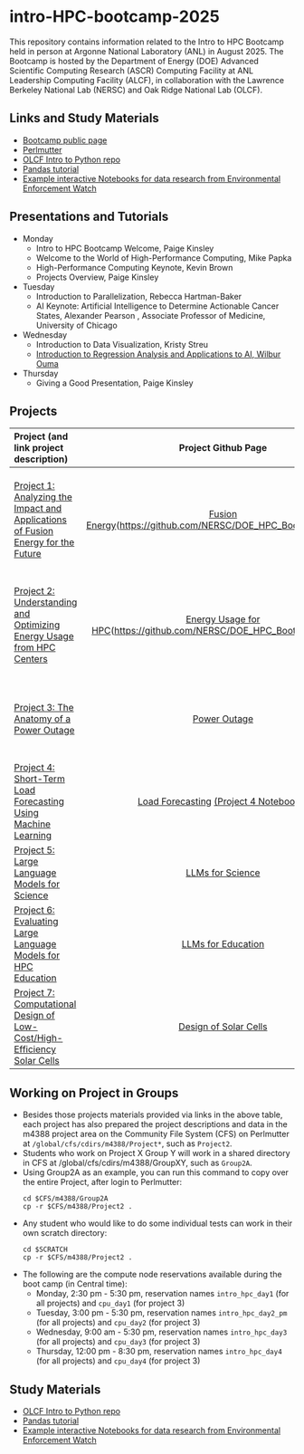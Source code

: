 # intro-HPC-bootcamp-2025
This repository contains information related to the Intro to HPC Bootcamp held in person at Argonne National Laboratory (ANL) in August 2025. The Bootcamp is hosted by the Department of Energy (DOE) Advanced Scientific Computing Research (ASCR) Computing Facility at ANL Leadership Computing Facility (ALCF), in collaboration with the Lawrence Berkeley National Lab (NERSC) and Oak Ridge National Lab (OLCF).

## Links and Study Materials

* [Bootcamp public page](https://intro-hpc-bootcamp.alcf.anl.gov/)
* [Perlmutter](https://docs.nersc.gov/systems/perlmutter/architecture/)
* [OLCF Intro to Python repo](https://github.com/olcf/foundational_hpc_skills/tree/master/intro_to_python)
* [Pandas tutorial](https://www.activestate.com/resources/quick-reads/what-is-pandas-in-python-everything-you-need-to-know/)
* [Example interactive Notebooks for data research from Environmental Enforcement Watch](https://www.environmentalenforcementwatch.org/data/notebooks)

## Presentations and Tutorials
* Monday
  * Intro to HPC Bootcamp Welcome, Paige Kinsley
  * Welcome to the World of High-Performance Computing, Mike Papka
  * High-Performance Computing Keynote, Kevin Brown
  * Projects Overview, Paige Kinsley
* Tuesday
  * Introduction to Parallelization, Rebecca Hartman-Baker
  * AI Keynote: Artificial Intelligence to Determine Actionable Cancer States, Alexander Pearson , Associate Professor of Medicine, University of Chicago
* Wednesday
  * Introduction to Data Visualization, Kristy Streu
  * [Introduction to Regression Analysis and Applications to AI, Wilbur Ouma](https://github.com/Wilber/hpcbootcamp_regression_AI)
* Thursday
  * Giving a Good Presentation, Paige Kinsley
 
## Projects
| **Project (and link project description)**                                                                                                                                                                                                                                    | Project Github Page                                                                              | Institution              | **Lead**                                      |
|:----------------------------------------------------------------------------------------------------------------------------------------------------------------------------------------------------------------------------------------------------------------------------- |:-----------------------------------------------------------------------------------------:|:------------------------:|:---------------------------------------------:|
| [Project 1: Analyzing the Impact and Applications of Fusion Energy for the Future](https://intro-hpc-bootcamp.alcf.anl.gov/project-1-analyzing-impact-and-applications-fusion-energy-future)                                                                                                                                           | [Fusion Energy](https://github.com/Wilber/intro-HPC-2025/tree/main/Project1)(https://github.com/NERSC/DOE_HPC_Bootcamp_2025))                                                                                      | NERSC                      | Charles Lively, Helen He, Kelly K. Rowland, Rebecca Hartman-Baker, Lipi Gupta                                  |
| [Project 2: Understanding and Optimizing Energy Usage from HPC Centers](https://intro-hpc-bootcamp.alcf.anl.gov/project-2-understanding-and-optimizing-energy-usage-hpc-centers)                                                                                                                                                                   | [Energy Usage for HPC](https://github.com/Wilber/intro-HPC-2025/tree/main/Project2)(https://github.com/NERSC/DOE_HPC_Bootcamp_2025))                           | NERSC                      | Charles Lively, Helen He, Kelly K. Rowland, Rebecca Hartman-Baker, Lipi Gupta          |
| [Project 3: The Anatomy of a Power Outage](https://github.com/suzannepk/anatomy_of_a_power_outage)                                   | [Power Outage](https://github.com/suzannepk/anatomy_of_a_power_outage)                                                                                      | ORNL                      | Suzanne Parete-Koon, Thomas Fillers, Nrushad Joshi                     |
| [Project 4: Short-Term Load Forecasting Using Machine Learning](https://github.com/Joshina-ORNL/BuildingsBenchTutorial)                                                             |  [Load Forecasting](https://github.com/Joshina-ORNL/BuildingsBenchTutorial) [(Project 4 Notebooks)]([https://github.com/NERSC/intro-HPC-bootcamp-2023/tree/main/Project4](https://github.com/Joshina-ORNL/BuildingsBenchTutorial))                                                                                                                                                       | ORNL                    |  Suzanne Parete-Koon, Thomas Fillers, Nrushad Joshi                                   |
| [Project 5: Large Language Models for Science](https://intro-hpc-bootcamp.alcf.anl.gov/project-5-large-language-models-science)   | [LLMs for Science](https://github.com/Wilber/intro-HPC-2025/tree/main/Project5)                                                                                       | ANL                    | [Sam Foreman](https://samforeman.me)                                |
| [Project 6: Evaluating Large Language Models for HPC Education](https://intro-hpc-bootcamp.alcf.anl.gov/evaluating-large-language-models-hpc-education)                                                                             | [LLMs for Education](https://github.com/Wilber/intro-HPC-2025/tree/main/Project6)  | ANL                     | Murat Kerceli                                |
| [Project 7: Computational Design of Low-Cost/High-Efficiency Solar Cells](https://intro-hpc-bootcamp.alcf.anl.gov/solar-power-affordable-housing-through-computational-design-low-costhigh-efficiency-solar-cell)                                                                                                                                                       | [Design of Solar Cells](https://github.com/alvarovm/solarcelldata)                      | ANL                     | Alvaro Vazquez-Mayagoitia                           |

## Working on Project in Groups

* Besides those projects materials provided via links in the above table, each project has also prepared the project descriptions and data in the m4388 project area on the Community File System (CFS) on Perlmutter at `/global/cfs/cdirs/m4388/Project*`, such as `Project2`.
* Students who work on Project X Group Y will work in a shared directory in CFS at /global/cfs/cdirs/m4388/GroupXY, such as `Group2A`.
* Using Group2A as an example, you can run this command to copy over the entire Project, after login to Perlmutter:
  ```
  cd $CFS/m4388/Group2A
  cp -r $CFS/m4388/Project2 .
  ```
* Any student who would like to do some individual tests can work in their own scratch directory:
  ```
  cd $SCRATCH
  cp -r $CFS/m4388/Project2 .
  ```
* The following are the compute node reservations available during the boot camp (in Central time):
  * Monday, 2:30 pm - 5:30 pm, reservation names `intro_hpc_day1` (for all projects) and `cpu_day1` (for project 3)
  * Tuesday, 3:00 pm - 5:30 pm, reservation names `intro_hpc_day2_pm` (for all projects) and `cpu_day2` (for project 3)
  * Wednesday, 9:00 am - 5:30 pm, reservation names `intro_hpc_day3` (for all projects) and `cpu_day3` (for project 3)
  * Thursday, 12:00 pm - 8:30 pm, reservation names `intro_hpc_day4` (for all projects) and `cpu_day4` (for project 3)

## Study Materials

* [OLCF Intro to Python repo](https://github.com/olcf/foundational_hpc_skills/tree/master/intro_to_python)
* [Pandas tutorial](https://www.activestate.com/resources/quick-reads/what-is-pandas-in-python-everything-you-need-to-know/)
* [Example interactive Notebooks for data research from Environmental Enforcement Watch](https://www.environmentalenforcementwatch.org/data/notebooks)
